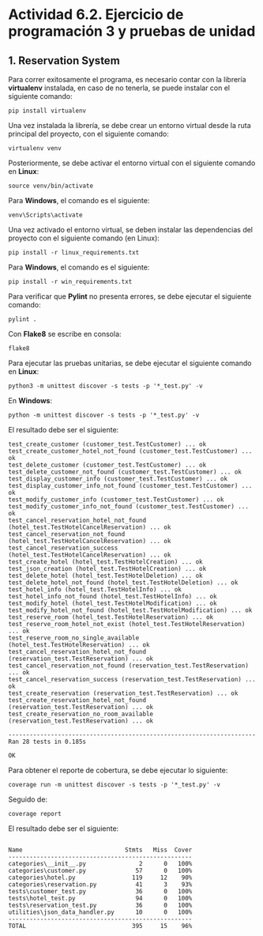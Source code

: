 # Actividad 6.2. Ejercicio de programación 3 y pruebas de unidad

## 1. Reservation System

Para correr exitosamente el programa, es necesario contar con la librería **virtualenv** instalada, en caso de no tenerla, se puede instalar con el siguiente comando:

```
pip install virtualenv
```

Una vez instalada la librería, se debe crear un entorno virtual desde la ruta principal del proyecto, con el siguiente comando:

```
virtualenv venv
```

Posteriormente, se debe activar el entorno virtual con el siguiente comando en **Linux**:

```
source venv/bin/activate
```
Para **Windows**, el comando es el siguiente:

```
venv\Scripts\activate
```

Una vez activado el entorno virtual, se deben instalar las dependencias del proyecto con el siguiente comando (en Linux):

```
pip install -r linux_requirements.txt
```

Para **Windows**, el comando es el siguiente:

```
pip install -r win_requirements.txt
```
Para verificar que **Pylint** no presenta errores, se debe ejecutar el siguiente comando:

```
pylint .
```
Con **Flake8** se escribe en consola:

```
flake8
```
Para ejecutar las pruebas unitarias, se debe ejecutar el siguiente comando en **Linux**:

```
python3 -m unittest discover -s tests -p '*_test.py' -v
```

En **Windows**:
```
python -m unittest discover -s tests -p '*_test.py' -v
```

El resultado debe ser el siguiente:
```
test_create_customer (customer_test.TestCustomer) ... ok
test_create_customer_hotel_not_found (customer_test.TestCustomer) ... ok
test_delete_customer (customer_test.TestCustomer) ... ok
test_delete_customer_not_found (customer_test.TestCustomer) ... ok
test_display_customer_info (customer_test.TestCustomer) ... ok
test_display_customer_info_not_found (customer_test.TestCustomer) ... ok
test_modify_customer_info (customer_test.TestCustomer) ... ok
test_modify_customer_info_not_found (customer_test.TestCustomer) ... ok
test_cancel_reservation_hotel_not_found (hotel_test.TestHotelCancelReservation) ... ok
test_cancel_reservation_not_found (hotel_test.TestHotelCancelReservation) ... ok
test_cancel_reservation_success (hotel_test.TestHotelCancelReservation) ... ok
test_create_hotel (hotel_test.TestHotelCreation) ... ok
test_json_creation (hotel_test.TestHotelCreation) ... ok
test_delete_hotel (hotel_test.TestHotelDeletion) ... ok
test_delete_hotel_not_found (hotel_test.TestHotelDeletion) ... ok
test_hotel_info (hotel_test.TestHotelInfo) ... ok
test_hotel_info_not_found (hotel_test.TestHotelInfo) ... ok
test_modify_hotel (hotel_test.TestHotelModification) ... ok
test_modify_hotel_not_found (hotel_test.TestHotelModification) ... ok
test_reserve_room (hotel_test.TestHotelReservation) ... ok
test_reserve_room_hotel_not_exist (hotel_test.TestHotelReservation) ... ok
test_reserve_room_no_single_available (hotel_test.TestHotelReservation) ... ok
test_cancel_reservation_hotel_not_found (reservation_test.TestReservation) ... ok
test_cancel_reservation_not_found (reservation_test.TestReservation) ... ok
test_cancel_reservation_success (reservation_test.TestReservation) ... ok
test_create_reservation (reservation_test.TestReservation) ... ok
test_create_reservation_hotel_not_found (reservation_test.TestReservation) ... ok
test_create_reservation_no_room_available (reservation_test.TestReservation) ... ok

----------------------------------------------------------------------
Ran 28 tests in 0.185s

OK
```

Para obtener el reporte de cobertura, se debe ejecutar lo siguiente:

```
coverage run -m unittest discover -s tests -p '*_test.py' -v
```
Seguido de:
```
coverage report
```

El resultado debe ser el siguiente:
```

Name                             Stmts   Miss  Cover
----------------------------------------------------
categories\__init__.py               2      0   100%
categories\customer.py              57      0   100%
categories\hotel.py                119     12    90%
categories\reservation.py           41      3    93%
tests\customer_test.py              36      0   100%
tests\hotel_test.py                 94      0   100%
tests\reservation_test.py           36      0   100%
utilities\json_data_handler.py      10      0   100%
----------------------------------------------------
TOTAL                              395     15    96%
```